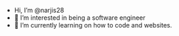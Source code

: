 - Hi, I’m @narjis28
- 👀 I’m interested in being a software engineer
- 🌱 I’m currently learning on how to code and websites.

<!---
narjis28/narjis28 is a ✨ special ✨ repository because its `README.md` (this file) appears on your GitHub profile.
You can click the Preview link to take a look at your changes.
--->
